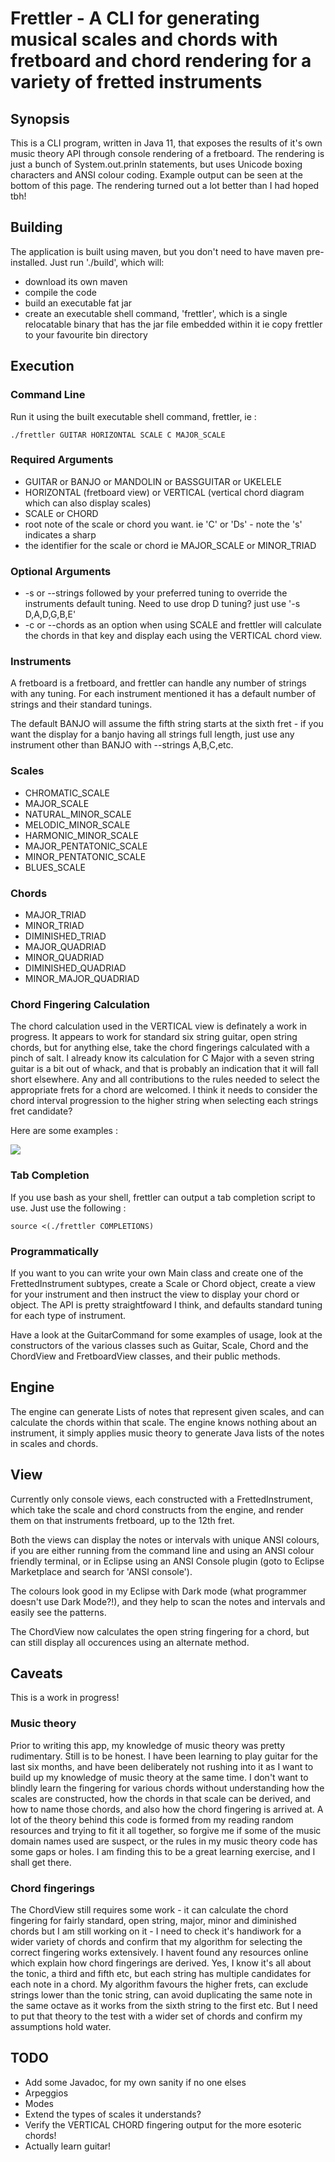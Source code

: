 # Frettler - A CLI for generating musical scales and chords with fretboard and chord rendering for a variety of fretted instruments

## Synopsis
This is a CLI program, written in Java 11, that exposes the results of it's own music theory API through console rendering of a fretboard.
The rendering is just a bunch of System.out.prinln statements, but uses Unicode boxing characters and ANSI colour coding.
Example output can be seen at the bottom of this page. The rendering turned out a lot better than I had hoped tbh!

## Building
The application is built using maven, but you don't need to have maven pre-installed. Just run './build', which will:
- download its own maven
- compile the code
- build an executable fat jar
- create an executable shell command, 'frettler', which is a single relocatable binary that has the jar file embedded within it ie copy frettler to your favourite bin directory

## Execution

### Command Line
Run it using the built executable shell command, frettler, ie :


```
./frettler GUITAR HORIZONTAL SCALE C MAJOR_SCALE

```

### Required Arguments
- GUITAR or BANJO or MANDOLIN or BASSGUITAR or UKELELE
- HORIZONTAL (fretboard view) or VERTICAL (vertical chord diagram which can also display scales)
- SCALE or CHORD
- root note of the scale or chord you want. ie 'C' or 'Ds' - note the 's' indicates a sharp
- the identifier for the scale or chord ie MAJOR_SCALE or MINOR_TRIAD

### Optional Arguments
- -s or --strings followed by your preferred tuning to override the instruments default tuning. Need to use drop D tuning? just use '-s D,A,D,G,B,E'
- -c or --chords as an option when using SCALE and frettler will calculate the chords in that key and display each using the VERTICAL chord view.

### Instruments
A fretboard is a fretboard, and frettler can handle any number of strings with any tuning. For each instrument mentioned it has a default number of strings and their standard tunings.

The default BANJO will assume the fifth string starts at the sixth fret - if you want the display for a banjo having all strings full length,
just use any instrument other than BANJO with --strings A,B,C,etc.

### Scales
- CHROMATIC_SCALE
- MAJOR_SCALE
- NATURAL_MINOR_SCALE
- MELODIC_MINOR_SCALE
- HARMONIC_MINOR_SCALE
- MAJOR_PENTATONIC_SCALE
- MINOR_PENTATONIC_SCALE
- BLUES_SCALE

### Chords
- MAJOR_TRIAD
- MINOR_TRIAD
- DIMINISHED_TRIAD
- MAJOR_QUADRIAD
- MINOR_QUADRIAD
- DIMINISHED_QUADRIAD
- MINOR_MAJOR_QUADRIAD

### Chord Fingering Calculation
The chord calculation used in the VERTICAL view is definately a work in progress. It appears to work for standard six string guitar, open string chords, but for anything else,
take the chord fingerings calculated with a pinch of salt. I already know its calculation for C Major with a seven string guitar is a bit out of whack, 
and that is probably an indication that it will fall short elsewhere. Any and all contributions to the rules needed to select the appropriate frets for a chord are welcomed.
I think it needs to consider the chord interval progression to the higher string when selecting each strings fret candidate? 

Here are some examples :

<img src="https://github.com/philwhiles/frettler/blob/master/frettler.png"/>

### Tab Completion
If you use bash as your shell, frettler can output a tab completion script to use. Just use the following :

```
source <(./frettler COMPLETIONS)
```

### Programmatically
If you want to you can write your own Main class and create one of the FrettedInstrument subtypes, create a Scale or Chord object, create a view for your instrument
and then instruct the view to display your chord or object. The API is pretty straightfoward I think, and defaults standard tuning for each type of instrument.

Have a look at the GuitarCommand for some examples of usage, look at the constructors of the various classes such as Guitar, Scale, Chord and the ChordView and 
FretboardView classes, and their public methods.

## Engine
The engine can generate Lists of notes that represent given scales, and can calculate the chords within that scale.
The engine knows nothing about an instrument, it simply applies music theory to generate Java lists of the notes in scales and chords.


## View
Currently only console views, each constructed with a FrettedInstrument, which take the scale and chord constructs from the engine, and render them
on that instruments fretboard, up to the 12th fret.

Both the views can display the notes or intervals with unique ANSI colours, if you are
either running from the command line and using an ANSI colour friendly terminal, or in Eclipse using an ANSI Console
plugin (goto to Eclipse Marketplace and search for 'ANSI console').

The colours look good in my Eclipse with Dark mode (what programmer doesn't use Dark Mode?!), and they help to scan the notes and intervals
and easily see the patterns. 

The ChordView now calculates the open string fingering for a chord, but can still display all occurences using an alternate method.

## Caveats
This is a work in progress!

### Music theory
Prior to writing this app, my knowledge of music theory was pretty rudimentary. Still is to be honest.
I have been learning to play guitar for the last six months, and have been deliberately not rushing into it as I want to build up my knowledge of music
theory at the same time. I don't want to blindly learn the fingering for various chords without understanding how the scales are constructed, how the chords 
in that scale can be derived, and how to name those chords, and also how the chord fingering is arrived at.
A lot of the theory behind this code is formed from my reading random resources and trying to fit it all together, so forgive me if some of the music domain
names used are suspect, or the rules in my music theory code has some gaps or holes. I am finding this to be a great learning exercise, and I shall get there.

### Chord fingerings
The ChordView still requires some work - it can calculate the chord fingering for fairly standard, open string, major, minor and diminished chords
but I am still working on it - I need to check it's handiwork for a wider variety of chords and confirm that my algorithm for selecting the correct 
fingering works extensively. I havent found any resources online which explain how chord fingerings are derived. Yes, I know it's all about the tonic,
a third and fifth etc, but each string has multiple candidates for each note in a chord. My algorithm favours the higher frets, can exclude strings lower 
than the tonic string, can avoid duplicating the same note in the same octave as it works from the sixth string to the first etc. But I need to put that
theory to the test with a wider set of chords and confirm my assumptions hold water.

## TODO
- Add some Javadoc, for my own sanity if no one elses
- Arpeggios
- Modes
- Extend the types of scales it understands?
- Verify the VERTICAL CHORD fingering output for the more esoteric chords!
- Actually learn guitar!


